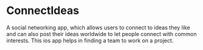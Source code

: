 # ConnectIdeas
A social networking app, which allows users to connect to ideas they like and can also post their ideas worldwide to let people connect with common interests.
This ios app helps in finding a team to work on a project.
